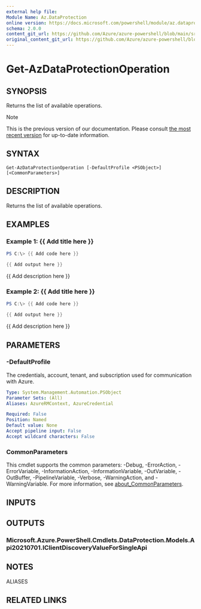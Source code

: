 ```yaml
---
external help file: 
Module Name: Az.DataProtection
online version: https://docs.microsoft.com/powershell/module/az.dataprotection/get-azdataprotectionoperation
schema: 2.0.0
content_git_url: https://github.com/Azure/azure-powershell/blob/main/src/DataProtection/help/Get-AzDataProtectionOperation.md
original_content_git_url: https://github.com/Azure/azure-powershell/blob/main/src/DataProtection/help/Get-AzDataProtectionOperation.md
---
```


# Get-AzDataProtectionOperation

## SYNOPSIS
Returns the list of available operations.

> [!NOTE]
>This is the previous version of our documentation. Please consult [the most recent version](/powershell/module/az.dataprotection/get-azdataprotectionoperation) for up-to-date information.

## SYNTAX

```
Get-AzDataProtectionOperation [-DefaultProfile <PSObject>] [<CommonParameters>]
```

## DESCRIPTION
Returns the list of available operations.

## EXAMPLES

### Example 1: {{ Add title here }}
```powershell
PS C:\> {{ Add code here }}

{{ Add output here }}
```

{{ Add description here }}

### Example 2: {{ Add title here }}
```powershell
PS C:\> {{ Add code here }}

{{ Add output here }}
```

{{ Add description here }}

## PARAMETERS

### -DefaultProfile
The credentials, account, tenant, and subscription used for communication with Azure.

```yaml
Type: System.Management.Automation.PSObject
Parameter Sets: (All)
Aliases: AzureRMContext, AzureCredential

Required: False
Position: Named
Default value: None
Accept pipeline input: False
Accept wildcard characters: False
```

### CommonParameters
This cmdlet supports the common parameters: -Debug, -ErrorAction, -ErrorVariable, -InformationAction, -InformationVariable, -OutVariable, -OutBuffer, -PipelineVariable, -Verbose, -WarningAction, and -WarningVariable. For more information, see [about_CommonParameters](http://go.microsoft.com/fwlink/?LinkID=113216).

## INPUTS

## OUTPUTS

### Microsoft.Azure.PowerShell.Cmdlets.DataProtection.Models.Api20210701.IClientDiscoveryValueForSingleApi

## NOTES

ALIASES

## RELATED LINKS

